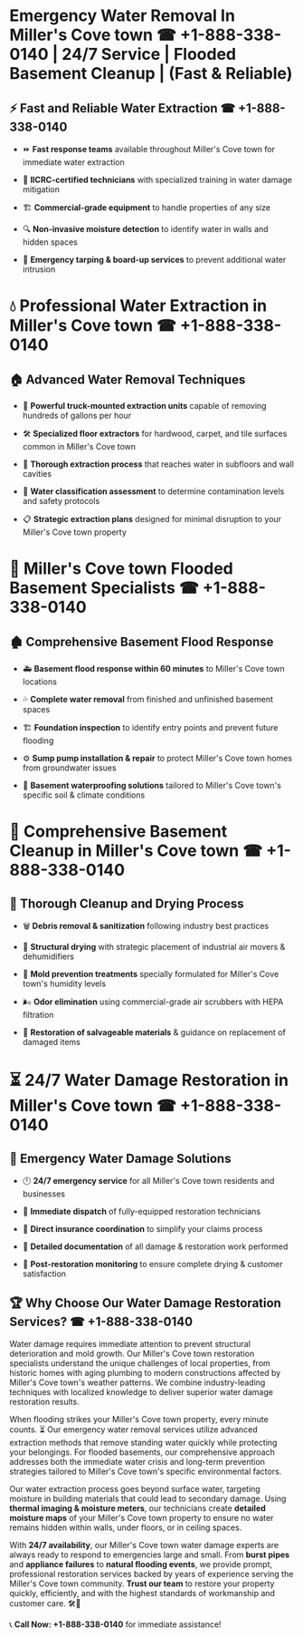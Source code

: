 # Emergency Water Removal In Miller's Cove town ☎ +1-888-338-0140 | 24/7 Service | Flooded Basement Cleanup | (Fast & Reliable)  

## ⚡ Fast and Reliable Water Extraction ☎ +1-888-338-0140  
- ⏩ **Fast response teams** available throughout Miller's Cove town for immediate water extraction  
- 🏅 **IICRC-certified technicians** with specialized training in water damage mitigation  
- 🏗️ **Commercial-grade equipment** to handle properties of any size  
- 🔍 **Non-invasive moisture detection** to identify water in walls and hidden spaces  
- 🛑 **Emergency tarping & board-up services** to prevent additional water intrusion  

# 💧 Professional Water Extraction in Miller's Cove town ☎ +1-888-338-0140  

## 🏠 Advanced Water Removal Techniques  
- 🚛 **Powerful truck-mounted extraction units** capable of removing hundreds of gallons per hour  
- 🛠️ **Specialized floor extractors** for hardwood, carpet, and tile surfaces common in Miller's Cove town  
- 📏 **Thorough extraction process** that reaches water in subfloors and wall cavities  
- 🧪 **Water classification assessment** to determine contamination levels and safety protocols  
- 📋 **Strategic extraction plans** designed for minimal disruption to your Miller's Cove town property  

# 🌊 Miller's Cove town Flooded Basement Specialists ☎ +1-888-338-0140  

## 🏚️ Comprehensive Basement Flood Response  
- 🚑 **Basement flood response within 60 minutes** to Miller's Cove town locations  
- 💦 **Complete water removal** from finished and unfinished basement spaces  
- 🏗️ **Foundation inspection** to identify entry points and prevent future flooding  
- ⚙️ **Sump pump installation & repair** to protect Miller's Cove town homes from groundwater issues  
- 🌱 **Basement waterproofing solutions** tailored to Miller's Cove town's specific soil & climate conditions  

# 🧹 Comprehensive Basement Cleanup in Miller's Cove town ☎ +1-888-338-0140  

## 🔄 Thorough Cleanup and Drying Process  
- 🗑️ **Debris removal & sanitization** following industry best practices  
- 💨 **Structural drying** with strategic placement of industrial air movers & dehumidifiers  
- 🦠 **Mold prevention treatments** specially formulated for Miller's Cove town's humidity levels  
- 🌬️ **Odor elimination** using commercial-grade air scrubbers with HEPA filtration  
- 🔧 **Restoration of salvageable materials** & guidance on replacement of damaged items  

# ⏳ 24/7 Water Damage Restoration in Miller's Cove town ☎ +1-888-338-0140  

## 🚀 Emergency Water Damage Solutions  
- 🕛 **24/7 emergency service** for all Miller's Cove town residents and businesses  
- 🚒 **Immediate dispatch** of fully-equipped restoration technicians  
- 🏦 **Direct insurance coordination** to simplify your claims process  
- 📜 **Detailed documentation** of all damage & restoration work performed  
- 🔎 **Post-restoration monitoring** to ensure complete drying & customer satisfaction  

## 🏆 Why Choose Our Water Damage Restoration Services? ☎ +1-888-338-0140  
Water damage requires immediate attention to prevent structural deterioration and mold growth. Our Miller's Cove town restoration specialists understand the unique challenges of local properties, from historic homes with aging plumbing to modern constructions affected by Miller's Cove town's weather patterns. We combine industry-leading techniques with localized knowledge to deliver superior water damage restoration results.  

When flooding strikes your Miller's Cove town property, every minute counts. ⏳ Our emergency water removal services utilize advanced extraction methods that remove standing water quickly while protecting your belongings. For flooded basements, our comprehensive approach addresses both the immediate water crisis and long-term prevention strategies tailored to Miller's Cove town's specific environmental factors.  

Our water extraction process goes beyond surface water, targeting moisture in building materials that could lead to secondary damage. Using **thermal imaging & moisture meters**, our technicians create **detailed moisture maps** of your Miller's Cove town property to ensure no water remains hidden within walls, under floors, or in ceiling spaces.  

With **24/7 availability**, our Miller's Cove town water damage experts are always ready to respond to emergencies large and small. From **burst pipes** and **appliance failures** to **natural flooding events**, we provide prompt, professional restoration services backed by years of experience serving the Miller's Cove town community. **Trust our team** to restore your property quickly, efficiently, and with the highest standards of workmanship and customer care. 🛠️💪  

📞 **Call Now: +1-888-338-0140** for immediate assistance!